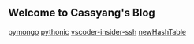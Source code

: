 ## Welcome to Cassyang's Blog

[pymongo](https://github.com/cassyang/cassyang.github.io/blob/master/pymongo.md)
[pythonic](https://github.com/cassyang/cassyang.github.io/blob/master/pythonic.md)
[vscoder-insider-ssh](https://github.com/cassyang/cassyang.github.io/blob/master/vscode_insider_ssh.md)
[newHashTable](https://github.com/cassyang/cassyang.github.io/blob/master/newHashTable.md)
